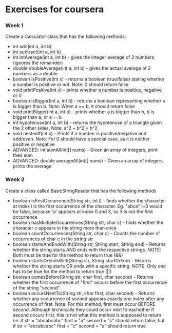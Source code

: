 # Exercises for coursera

### Week 1

Create a Calculator class that has the following methods: 

* int add(int a, int b)
* int subtract(int a, int b)
* int intAverage(int a, int b) - gives the integer average of 2 numbers (ignores the remainder)
* double doubleAverage(int a, int b) - gives the actual average of 2 numbers as a double
* boolean isPositive(int x) - returns a boolean (true/false) stating whether a number is positive or not.
Note: 0 should return false
* void printPositive(int x) - prints whether a number is positive, negative or 0
* boolean isBigger(int a, int b) - returns a boolean representing whether a is bigger than b.
Note: When a == b, it should return false
* void printBigger(int a, int b) - prints whether a is bigger than b, b is bigger than a, or a ==b
* int hypotenuse(int a, int b) - returns the hypotenuse of a triangle given the 2 other sides.
Note: a^2 + b^2 = h^2
* void nestedIf(int x) - Prints if a number is positive/negative and odd/even. 
Note: For 0 should have a special case, as it is neither positive or negative
* ADVANCED: int sumAll(int[] nums) - Given an array of integers, print their sum
* ADVANCED: double averageAll(int[] nums) - Given an array of integers, prints the average   

### Week 2

Create a class called BasicStringReader that has the following methods
* boolean isFirstOccurrence(String str, int i) - finds whether the character at index i is the first occurrence of the
character. Eg. "abca" i=3 would be false, because 'a' appears at index 0 and 3, so 3 is not the first occurrence 
* boolean hasMultipleOccurrences(String str, char c) - finds whether the character c appears in the string more than once
* boolean countOccurrences(String str, char c) - Counts the number of occurrences of char c in the string str
* boolean startsAndEndsWith(String str, String start, String end) - Returns whether the string starts AND ends with the 
respective strings. NOTE: Both must be true for the method to return true (&&)
* boolean startsOrEndsWith(String str, String startOrEnd) - Returns whether the string starts OR ends with a specific
string. NOTE: Only one has to be true for the method to return true (||)
* boolean comesBefore(String str, char first, char second) - Returns whether the first occurrence of "first" occurs 
before the first occurrence of the string "second".
* boolean occursNextTo(String str, char first, char second) - Returns whether any occurrence of second appears exactly 
one index after any occurrence of first. Note: For this method, first must occur BEFORE second. 
Although technically they could occur next to eachother if second occurs first, this is not what this method 
is supposed to return i.e. if str = "abcabcabc" first = "a" second = "c" should return false, but
if str = "abcabcabc" first = "c" second = "a" should return true
